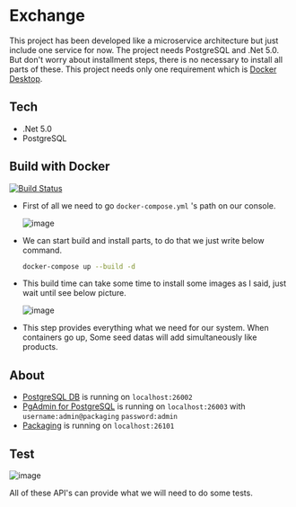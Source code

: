 # Exchange
This project has been developed like a microservice architecture but just include one service for now. The project needs PostgreSQL and .Net 5.0. But don't worry about installment steps, there is no necessary to install all parts of these. This project needs only one requirement which is [Docker Desktop](https://www.docker.com/products/docker-desktop).

## Tech
- .Net 5.0
- PostgreSQL

## Build with Docker
[![Build Status](https://travis-ci.org/joemccann/dillinger.svg?branch=master)](https://travis-ci.org/joemccann/dillinger)
- First of all we need to go `docker-compose.yml` 's path on our console.

     ![image](https://user-images.githubusercontent.com/38660944/153429140-2a93897b-b711-4b3b-9c5b-62eab8c613ee.png)
     
- We can start build and install parts,  to do that we just write below command.
  ```sh
  docker-compose up --build -d 
  ```
- This build time can take some time to install some images as I said, just wait until see below picture.

     ![image](https://user-images.githubusercontent.com/38660944/153429324-118125b7-196f-4b82-90a3-e313dacab4be.png)

- This step provides everything what we need for our system. When containers go up, Some seed datas will add simultaneously like products.

## About
- [PostgreSQL DB](http://localhost:26002) is running on   `localhost:26002`
- [PgAdmin for PostgreSQL](http://localhost:26003/) is running on `localhost:26003` with `username:admin@packaging` `password:admin`
- [Packaging](http://localhost:26101/swagger) is running on `localhost:26101`

## Test
  ![image](https://user-images.githubusercontent.com/38660944/153429737-1707d7b8-7c1b-4b8f-821b-ae8ad1d54630.png)  
  
  All of these API's can provide what we will need to do some tests.


